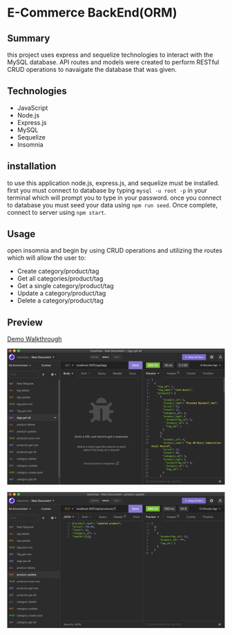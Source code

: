 # E-Commerce BackEnd(ORM)

## Summary
this project uses express and sequelize technologies to interact with the MySQL database. API routes and models were created to perform RESTful CRUD operations to navaigate the database that was given.
 

## Technologies 
* JavaScript
* Node.js
* Express.js
* MySQL
* Sequelize
* Insomnia

## installation
to use this application node.js, express.js, and sequelize must be installed. first you must connect to database by typing `mysql -u root -p` in your terminal which will prompt you to type in your password. once you connect to database you must seed your data using `npm run seed`. Once complete, connect to server using `npm start`.

## Usage
open insomnia and begin by using CRUD operations and utilizing the routes which will allow the user to:

- Create category/product/tag
- Get all categories/product/tag
- Get a single category/product/tag
- Update a category/product/tag
- Delete a category/product/tag

## Preview 

[Demo Walkthrough](https://youtu.be/1OXCz94EXoY)

![Screenshot 1](./assets/ecommerce-SS1.png)

![Screenshot 2](./assets/ecommerce-SS2.png)